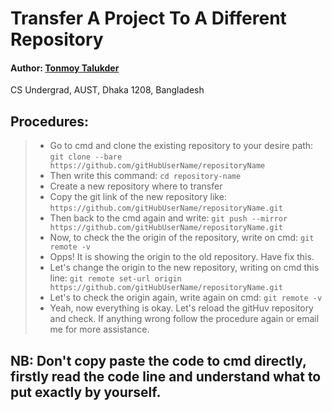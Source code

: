 # Transfer A Project To A Different Repository
#### Author: <a href="https://tonmoy-talukder.netlify.app/">Tonmoy Talukder</a>
CS Undergrad, AUST, Dhaka 1208, Bangladesh

## Procedures:
> - Go to cmd and clone the existing repository to your desire path: `git clone --bare https://github.com/gitHubUserName/repositoryName`
> - Then write this command: `cd repository-name`
> - Create a new repository where to transfer
> - Copy the git link of the new repository like: `https://github.com/gitHubUserName/repositoryName.git`
> - Then back to the cmd again and write: `git push --mirror https://github.com/gitHubUserName/repositoryName.git`
> - Now, to check the the origin of the repository, write on cmd: `git remote -v`
> - Opps! It is showing the origin to the old repository. Have fix this.
> - Let's change the origin to the new repository, writing on cmd this line: `git remote set-url origin https://github.com/gitHubUserName/repositoryName.git`
> - Let's to check the origin again, write again on cmd: `git remote -v`
> - Yeah, now everything is okay. Let's reload the gitHuv repository and check. If anything wrong follow the procedure again or email me for more assistance.

## NB: Don't copy paste the code to cmd directly, firstly read the code line and understand what to put exactly by yourself.

